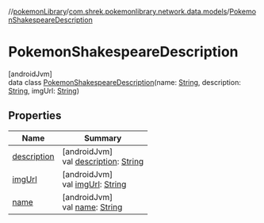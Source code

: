 //[pokemonLibrary](../../../index.md)/[com.shrek.pokemonlibrary.network.data.models](../index.md)/[PokemonShakespeareDescription](index.md)

# PokemonShakespeareDescription

[androidJvm]\
data class [PokemonShakespeareDescription](index.md)(name: [String](https://kotlinlang.org/api/latest/jvm/stdlib/kotlin/-string/index.html), description: [String](https://kotlinlang.org/api/latest/jvm/stdlib/kotlin/-string/index.html), imgUrl: [String](https://kotlinlang.org/api/latest/jvm/stdlib/kotlin/-string/index.html))

## Properties

| Name | Summary |
|---|---|
| [description](description.md) | [androidJvm]<br>val [description](description.md): [String](https://kotlinlang.org/api/latest/jvm/stdlib/kotlin/-string/index.html) |
| [imgUrl](img-url.md) | [androidJvm]<br>val [imgUrl](img-url.md): [String](https://kotlinlang.org/api/latest/jvm/stdlib/kotlin/-string/index.html) |
| [name](name.md) | [androidJvm]<br>val [name](name.md): [String](https://kotlinlang.org/api/latest/jvm/stdlib/kotlin/-string/index.html) |
